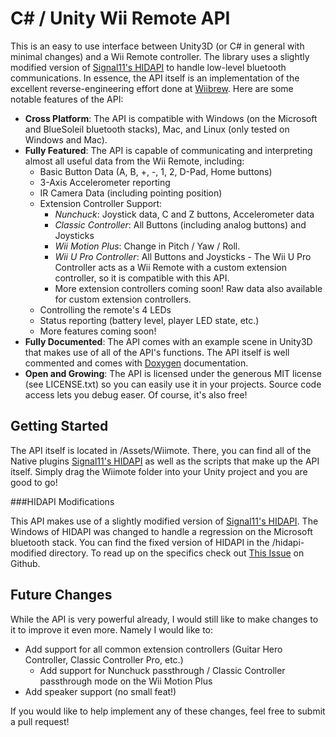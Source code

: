 C# / Unity Wii Remote API
=========================

This is an easy to use interface between Unity3D (or C# in general with minimal changes) and a Wii Remote controller.
The library uses a slightly modified version of [Signal11's HIDAPI](https://github.com/signal11/hidapi) to handle
low-level bluetooth communications.  In essence, the API itself is an implementation of the excellent
reverse-engineering effort done at [Wiibrew](http://wiibrew.org/wiki/Wiimote).  Here are some notable features of the
API:

- **Cross Platform**: The API is compatible with Windows (on the Microsoft and BlueSoleil bluetooth stacks), Mac, and
  Linux (only tested on Windows and Mac).
- **Fully Featured**: The API is capable of communicating and interpreting almost all useful data from the Wii Remote,
  including:
    - Basic Button Data (A, B, +, -, 1, 2, D-Pad, Home buttons)
    - 3-Axis Accelerometer reporting
    - IR Camera Data (including pointing position)
    - Extension Controller Support:
        - *Nunchuck*: Joystick data, C and Z buttons, Accelerometer data
        - *Classic Controller*: All Buttons (including analog buttons) and Joysticks
        - *Wii Motion Plus*: Change in Pitch / Yaw / Roll.
        - *Wii U Pro Controller*: All Buttons and Joysticks - The Wii U Pro Controller acts as a Wii Remote with a custom extension controller, so it is compatible with this API.
        - More extension controllers coming soon!  Raw data also available for custom extension controllers.
    - Controlling the remote's 4 LEDs
    - Status reporting (battery level, player LED state, etc.)
    - More features coming soon!
- **Fully Documented**: The API comes with an example scene in Unity3D that makes use of all of the API's functions.  The
  API itself is well commented and comes with [Doxygen](http://www.stack.nl/~dimitri/doxygen/) documentation.
- **Open and Growing**: The API is licensed under the generous MIT license (see LICENSE.txt) so you can easily use it
  in your projects.  Source code access lets you debug easer.  Of course, it's also free!

Getting Started
---------------

The API itself is located in /Assets/Wiimote.  There, you can find all of the Native plugins
[Signal11's HIDAPI](https://github.com/signal11/hidapi) as well as the scripts that make up the API itself.  Simply drag
the Wiimote folder into your Unity project and you are good to go!

###HIDAPI Modifications

This API makes use of a slightly modified version of [Signal11's HIDAPI](https://github.com/signal11/hidapi).  The Windows
of HIDAPI was changed to handle a regression on the Microsoft bluetooth stack.  You can find the fixed version of HIDAPI
in the /hidapi-modified directory.  To read up on the specifics check out
[This Issue](https://github.com/signal11/hidapi/issues/218) on Github.

Future Changes
--------------

While the API is very powerful already, I would still like to make changes to it to improve it even more.  Namely I would
like to:

- Add support for all common extension controllers (Guitar Hero Controller, Classic Controller Pro, etc.)
    - Add support for Nunchuck passthrough / Classic Controller passthrough mode on the Wii Motion Plus
- Add speaker support (no small feat!)

If you would like to help implement any of these changes, feel free to submit a pull request!
